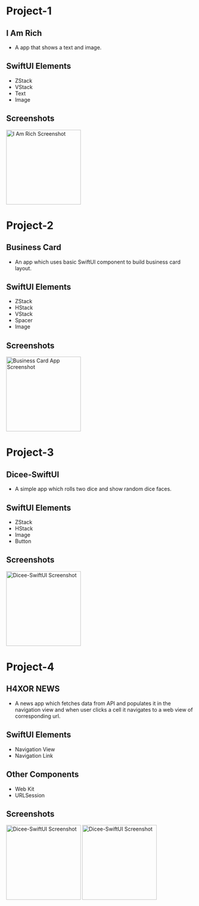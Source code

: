 # Project-1
## I Am Rich
- A app that shows a text and image.

## SwiftUI Elements
- ZStack
- VStack
- Text
- Image

## Screenshots
<img width="200" alt="I Am Rich Screenshot" src="https://user-images.githubusercontent.com/82876741/218992273-935eb446-bf3c-4475-93a0-3922b8952b7e.png">

# Project-2
## Business Card
- An app which uses basic SwiftUI component to build business card layout.

## SwiftUI Elements
- ZStack
- HStack
- VStack
- Spacer
- Image

## Screenshots
<img width="200" alt="Business Card App Screenshot" src="https://user-images.githubusercontent.com/82876741/219125100-48396386-0c26-4cbe-8016-9be0aa229887.png">

# Project-3
## Dicee-SwiftUI
- A simple app which rolls two dice and show random dice faces.

## SwiftUI Elements
- ZStack
- HStack
- Image
- Button

## Screenshots
<img width="200" alt="Dicee-SwiftUI Screenshot" src="https://user-images.githubusercontent.com/82876741/219324245-3bd1c9b2-9204-42e1-bf76-43ea8e7daf0a.png">

# Project-4
## H4XOR NEWS
- A news app which fetches data from API and populates it in the navigation view and when user clicks a cell it navigates to a web view of corresponding url.
## SwiftUI Elements
- Navigation View
- Navigation Link
## Other Components
- Web Kit
- URLSession

## Screenshots
<div style="float:left;margin:0 20px 20px 0" markdown="1">
<div/>
<img width="200" alt="Dicee-SwiftUI Screenshot" src="https://user-images.githubusercontent.com/82876741/219738088-a8ecfe75-8fa2-4d89-8936-f90c3bec5aad.png">
<img width="200" alt="Dicee-SwiftUI Screenshot" src="https://user-images.githubusercontent.com/82876741/219738126-c2a4544c-5c12-4e4d-8900-ccec2797eae9.png">




